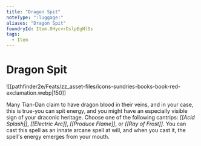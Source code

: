 ```yaml
---
title: "Dragon Spit"
noteType: ":luggage:"
aliases: "Dragon Spit"
foundryId: Item.8HycvrDslpEgNlSs
tags:
  - Item
---
```


# Dragon Spit
![[pathfinder2e/Feats/zz_asset-files/icons-sundries-books-book-red-exclamation.webp|150]]

Many Tian-Dan claim to have dragon blood in their veins, and in your case, this is true-you can spit energy, and you might have an especially visible sign of your draconic heritage. Choose one of the following cantrips: _[[Acid Splash]]_, _[[Electric Arc]]_, _[[Produce Flame]]_, or _[[Ray of Frost]]_. You can cast this spell as an innate arcane spell at will, and when you cast it, the spell's energy emerges from your mouth.
